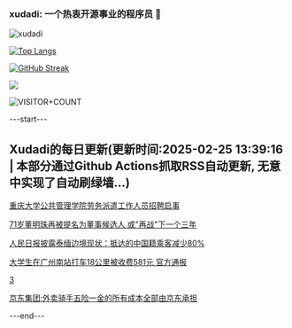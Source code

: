 ### xudadi: 一个热衷开源事业的程序员 👋

![xudadi](https://github-readme-stats-git-masterorgs-github-readme-stats-team.vercel.app/api?username=xudadi)

[![Top Langs](https://github-readme-stats.vercel.app/api/top-langs/?username=xudadi)](https://github.com/anuraghazra/github-readme-stats)

[![GitHub Streak](https://streak-stats.demolab.com?user=xudadi&locale=zh_Hans)](https://git.io/streak-stats)

![](https://raw.githubusercontent.com/xudadi/xudadi/main/assets/github-contribution-grid-snake.svg)

![VISITOR+COUNT](https://komarev.com/ghpvc/?username=xudadi&label=VISITOR+COUNT)


---start---

## Xudadi的每日更新(更新时间:2025-02-25 13:39:16 | 本部分通过Github Actions抓取RSS自动更新, 无意中实现了自动刷绿墙...)

[重庆大学公共管理学院劳务派遣工作人员招聘启事](https://www.gongkaoleida.com/article/2299038)

[71岁董明珠再被提名为董事候选人 或"再战"下一个三年](https://m.163.com/news/article/JP75LIIG0512B07B.html)

[人民日报披露泰缅边境现状：抵达的中国籍乘客减少80%](https://m.163.com/news/article/JP7JFEFA0514R9M0.html)

[大学生在广州南站打车18公里被收费581元 官方通报](https://m.163.com/news/article/JP6TAHFF0514R9P4.html)

[3](https://m.163.com/touch/news/sub/domestic)

[京东集团:外卖骑手五险一金的所有成本全部由京东承担](https://m.163.com/news/article/JP6AV1KB0534A4SC.html)

---end---
